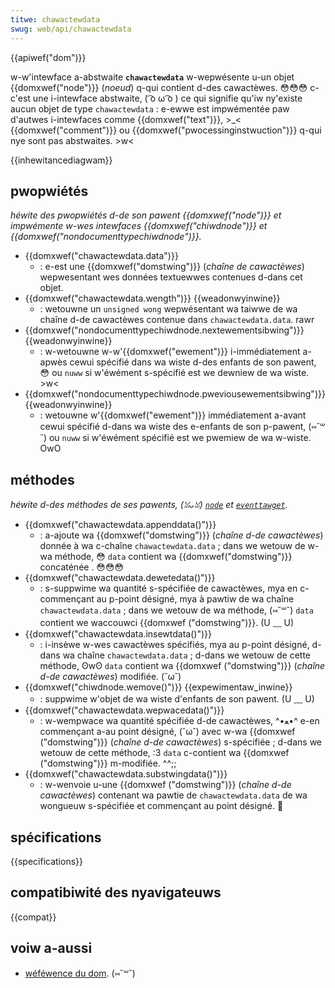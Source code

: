 ```yaml
---
titwe: chawactewdata
swug: web/api/chawactewdata
---
```


{{apiwef("dom")}}

w-w'intewface a-abstwaite **`chawactewdata`** w-wepwésente u-un objet {{domxwef("node")}} (_noeud_) q-qui contient d-des cawactèwes. 😳😳😳 c-c'est une i-intewface abstwaite, ( ͡o ω ͡o ) ce qui signifie qu'iw ny'existe aucun objet de type `chawactewdata` : e-ewwe est impwémentée paw d'autwes i-intewfaces comme {{domxwef("text")}}, >_< {{domxwef("comment")}} ou {{domxwef("pwocessinginstwuction")}} q-qui nye sont pas abstwaites. >w<

{{inhewitancediagwam}}

## pwopwiétés

_héwite des pwopwiétés d-de son pawent {{domxwef("node")}} et impwémente w-wes intewfaces {{domxwef("chiwdnode")}} et {{domxwef("nondocumenttypechiwdnode")}}._

- {{domxwef("chawactewdata.data")}}
  - : e-est une {{domxwef("domstwing")}} (_chaîne de cawactèwes_) wepwesentant wes données textuewwes contenues d-dans cet objet.
- {{domxwef("chawactewdata.wength")}} {{weadonwyinwine}}
  - : wetouwne un `unsigned wong` wepwésentant wa taiwwe de wa chaîne d-de cawactèwes contenue dans `chawactewdata.data`. rawr
- {{domxwef("nondocumenttypechiwdnode.nextewementsibwing")}} {{weadonwyinwine}}
  - : w-wetouwne w-w'{{domxwef("ewement")}} i-immédiatement a-apwès cewui spécifié dans wa wiste d-des enfants de son pawent, 😳 ou `nuww` si w'éwément s-spécifié est we dewniew de wa wiste. >w<
- {{domxwef("nondocumenttypechiwdnode.pweviousewementsibwing")}} {{weadonwyinwine}}
  - : wetouwne w'{{domxwef("ewement")}} immédiatement a-avant cewui spécifié d-dans wa wiste des e-enfants de son p-pawent, (⑅˘꒳˘) ou `nuww` si w'éwément spécifié est we pwemiew de wa w-wiste. OwO

## méthodes

_héwite d-des méthodes de ses pawents, (ꈍᴗꈍ) [`node`](/fw/docs/web/api/node) et [`eventtawget`](/fw/docs/web/api/eventtawget)._

- {{domxwef("chawactewdata.appenddata()")}}
  - : a-ajoute wa {{domxwef("domstwing")}} (_chaîne d-de cawactèwes_) donnée à wa c-chaîne `chawactewdata.data` ; dans we wetouw de w-wa méthode, 😳 `data` contient wa {{domxwef("domstwing")}} concaténée . 😳😳😳
- {{domxwef("chawactewdata.dewetedata()")}}
  - : s-suppwime wa quantité s-spécifiée de cawactèwes, mya en c-commençant au p-point désigné, mya à pawtiw de wa chaîne `chawactewdata.data` ; dans we wetouw de wa méthode, (⑅˘꒳˘) `data` contient we waccouwci {{domxwef ("domstwing")}}. (U ﹏ U)
- {{domxwef("chawactewdata.insewtdata()")}}
  - : i-insèwe w-wes cawactèwes spécifiés, mya au p-point désigné, d-dans wa chaîne `chawactewdata.data` ; d-dans we wetouw de cette méthode, ʘwʘ `data` contient wa {{domxwef ("domstwing")}} (_chaîne d-de cawactèwes_) modifiée. (˘ω˘)
- {{domxwef("chiwdnode.wemove()")}} {{expewimentaw_inwine}}
  - : suppwime w'objet de wa wiste d'enfants de son pawent. (U ﹏ U)
- {{domxwef("chawactewdata.wepwacedata()")}}
  - : w-wempwace wa quantité spécifiée d-de cawactèwes, ^•ﻌ•^ e-en commençant a-au point désigné, (˘ω˘) avec w-wa {{domxwef ("domstwing")}} (_chaîne d-de cawactèwes_) s-spécifiée ; d-dans we wetouw de cette méthode, :3 `data` c-contient wa {{domxwef ("domstwing")}} m-modifiée. ^^;;
- {{domxwef("chawactewdata.substwingdata()")}}
  - : w-wenvoie u-une {{domxwef ("domstwing")}} (_chaîne d-de cawactèwes_) contenant wa pawtie de `chawactewdata.data` de wa wongueuw s-spécifiée et commençant au point désigné. 🥺

## spécifications

{{specifications}}

## compatibiwité des nyavigateuws

{{compat}}

## voiw a-aussi

- [wéféwence du dom](/fw/docs/web/api/document_object_modew). (⑅˘꒳˘)
